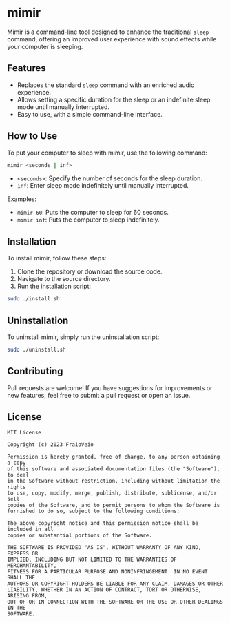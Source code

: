 # mimir

Mimir is a command-line tool designed to enhance the traditional `sleep` command, offering an improved user experience with sound effects while your computer is sleeping.

## Features

- Replaces the standard `sleep` command with an enriched audio experience.
- Allows setting a specific duration for the sleep or an indefinite sleep mode until manually interrupted.
- Easy to use, with a simple command-line interface.

## How to Use

To put your computer to sleep with mimir, use the following command:

```bash
mimir <seconds | inf>
```

- `<seconds>`: Specify the number of seconds for the sleep duration.
- `inf`: Enter sleep mode indefinitely until manually interrupted.

Examples:

- `mimir 60`: Puts the computer to sleep for 60 seconds.
- `mimir inf`: Puts the computer to sleep indefinitely.

## Installation

To install mimir, follow these steps:

1. Clone the repository or download the source code.
2. Navigate to the source directory.
3. Run the installation script:

```bash
sudo ./install.sh
```

## Uninstallation

To uninstall mimir, simply run the uninstallation script:

```bash
sudo ./uninstall.sh
```

## Contributing

Pull requests are welcome! If you have suggestions for improvements or new features, feel free to submit a pull request or open an issue.

## License

```
MIT License

Copyright (c) 2023 FraioVeio

Permission is hereby granted, free of charge, to any person obtaining a copy
of this software and associated documentation files (the "Software"), to deal
in the Software without restriction, including without limitation the rights
to use, copy, modify, merge, publish, distribute, sublicense, and/or sell
copies of the Software, and to permit persons to whom the Software is
furnished to do so, subject to the following conditions:

The above copyright notice and this permission notice shall be included in all
copies or substantial portions of the Software.

THE SOFTWARE IS PROVIDED "AS IS", WITHOUT WARRANTY OF ANY KIND, EXPRESS OR
IMPLIED, INCLUDING BUT NOT LIMITED TO THE WARRANTIES OF MERCHANTABILITY,
FITNESS FOR A PARTICULAR PURPOSE AND NONINFRINGEMENT. IN NO EVENT SHALL THE
AUTHORS OR COPYRIGHT HOLDERS BE LIABLE FOR ANY CLAIM, DAMAGES OR OTHER
LIABILITY, WHETHER IN AN ACTION OF CONTRACT, TORT OR OTHERWISE, ARISING FROM,
OUT OF OR IN CONNECTION WITH THE SOFTWARE OR THE USE OR OTHER DEALINGS IN THE
SOFTWARE.
```
